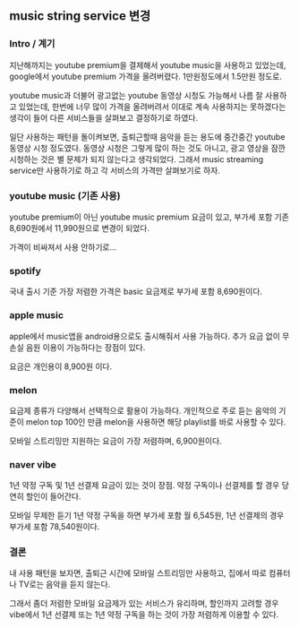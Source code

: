 ## music string service 변경

### Intro / 계기

지난해까지는 youtube premium을 결제해서 youtube music을 사용하고 있었는데,
google에서 youtube premium 가격을 올려버렸다. 1만원정도에서 1.5만원 정도로.

youtube music과 더불어 광고없는 youtube 동영상 시청도 가능해서 나름 잘 사용하고 있었는데,
한번에 너무 많이 가격을 올려버려서 이대로 계속 사용하지는 못하겠다는 생각이 들어
다른 서비스들을 살펴보고 결정하기로 하였다.

일단 사용하는 패턴을 돌이켜보면, 출퇴근할때 음악을 듣는 용도에 중간중간
youtube 동영상 시청 정도였다. 동영상 시청은 그렇게 많이 하는 것도 아니고,
광고 영상을 잠깐 시청하는 것은 별 문제가 되지 않는다고 생각되었다.
그래서 music streaming service만 사용하기로 하고 각 서비스의 가격만 살펴보기로 하자.


### youtube music (기존 사용)

youtube premium이 아닌 youtube music premium 요금이 있고, 부가세 포함 기존 8,690원에서 11,990원으로 변경이 되었다.

가격이 비싸져서 사용 안하기로...


### spotify

국내 출시 기준 가장 저렴한 가격은 basic 요금제로 부가세 포함 8,690원이다.


### apple music

apple에서 music앱을 android용으로도 출시해줘서 사용 가능하다. 추가 요금 없이 무손실 음원 이용이 가능하다는 장점이 있다.

요금은 개인용이 8,900원 이다.


### melon

요금제 종류가 다양해서 선택적으로 활용이 가능하다. 개인적으로 주로 듣는 음악의 기준이 melon top 100인 만큼 melon을 사용하면 해당 playlist를 바로 사용할 수 있다.

모바일 스트리밍만 지원하는 요금이 가장 저렴하며, 6,900원이다.


### naver vibe

1년 약정 구독 및 1년 선결제 요금이 있는 것이 장점. 약정 구독이나 선결제를 할 경우 당연히 할인이 들어간다.

모바일 무제한 듣기 1년 약정 구독을 하면 부가세 포함 월 6,545원, 1년 선결제의 경우 부가세 포함 78,540원이다.


### 결론

내 사용 패턴을 보자면, 출퇴근 시간에 모바일 스트리밍만 사용하고, 집에서 따로 컴퓨터나 TV로는 음악을 듣지 않는다.

그래서 좀더 저렴한 모바일 요금제가 있는 서비스가 유리하며, 할인까지 고려할 경우 vibe에서 1년 선결제 또는 1년 약정 구독을 하는 것이 가장 저렴하게 이용할 수 있다.
